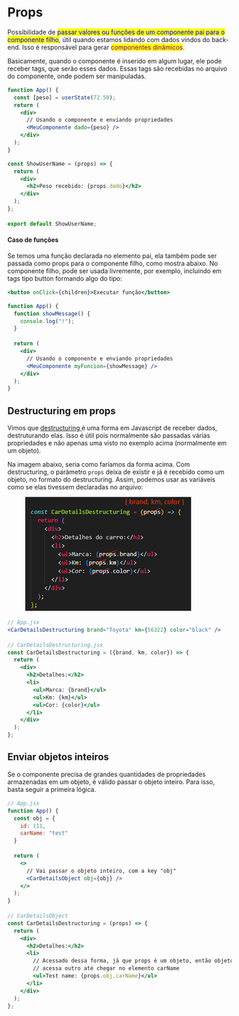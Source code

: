 # Props

Possibilidade de <mark style="color:blue;">passar valores ou funções de um componente pai para o componente filho</mark>, útil quando estamos lidando com dados vindos do back-end. Isso é responsável para gerar <mark style="color:purple;">componentes dinâmicos</mark>.&#x20;

Basicamente, quando o componente é inserido em algum lugar, ele pode receber tags, que serão esses dados. Essas tags são recebidas no arquivo do componente, onde podem ser manipuladas.

```jsx
function App() {
  const [peso] = userState(72.50);
  return (
    <div>
      // Usando o componente e enviando propriedades
      <MeuComponente dado={peso} />
    </div>
  );
}
```

```jsx
const ShowUserName = (props) => {
  return (
    <div>
      <h2>Peso recebido: {props.dado}</h2>
    </div>
  );
};

export default ShowUserName;
```

#### Caso de funções

Se temos uma função declarada no elemento pai, ela também pode ser passada como props para o componente filho, como mostra abaixo. No componente filho, pode ser usada livremente, por exemplo, incluindo em tags tipo button formando algo do tipo:&#x20;

```jsx
<button onClick={children}>Executar função</button>
```

```jsx
function App() {
  function showMessage() {
    console.log("!");
  }
  
  return (
    <div>
      // Usando o componente e enviando propriedades
      <MeuComponente myFuncion={showMessage} />
    </div>
  );
}
```

## Destructuring em props

Vimos que [destructuring ](../../javascript/destructuring.md)é uma forma em Javascript de receber dados, destruturando elas. Isso é útil pois normalmente são passadas várias propriedades e não apenas uma visto no exemplo acima (normalmente em um objeto).

Na imagem abaixo, seria como faríamos da forma acima. Com destructuring, o parâmetro `props` deixa de existir e já é recebido como um objeto, no formato do destructuring. Assim, podemos usar as variáveis como se elas tivessem declaradas no arquivo:

<figure><img src="../../../../.gitbook/assets/image (1) (1) (1) (1).png" alt=""><figcaption></figcaption></figure>

```jsx
// App.jsx
<CarDetailsDestructuring brand="Toyota" km={56322} color="black" />

// CarDetailsDestructuring.jsx
const CarDetailsDestructuring = ({brand, km, color}) => {
  return (
    <div>
      <h2>Detalhes:</h2>
      <li>
        <ul>Marca: {brand}</ul>
        <ul>Km: {km}</ul>
        <ul>Cor: {color}</ul>
      </li>
    </div>
  );
};
```

## Enviar objetos inteiros

Se o componente precisa de grandes quantidades de propriedades armazenadas em um objeto, é válido passar o objeto inteiro. Para isso, basta seguir a primeira lógica.

```jsx
// App.jsx
function App() {
  const obj = {
    id: 111,
    carName: "test"
  }

  return (
    <>
      // Vai passar o objeto inteiro, com a key "obj"
      <CarDetailsObject obj={obj} />
    </>
  );
}

// CarDetailsObject
const CarDetailsDestructuring = (props) => {
  return (
    <div>
      <h2>Detalhes:</h2>
      <li>
        // Acessado dessa forma, já que props é um objeto, então objeto que
        // acessa outro até chegar no elemento carName
        <ul>Test name: {props.obj.carName}</ul>
      </li>
    </div>
  );
};
```
